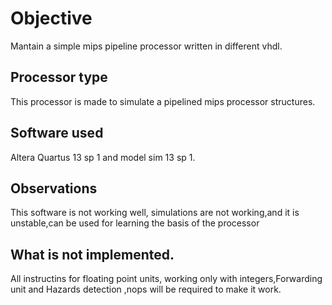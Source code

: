 # Objective
Mantain a simple mips pipeline processor written in different vhdl.
## Processor type
This processor is made to simulate a pipelined mips processor 
structures.
## Software used
Altera Quartus 13 sp 1 and model sim 13 sp 1.
## Observations
This software is not working well, simulations are not working,and it is 
unstable,can be used for learning the basis of the processor
## What is not implemented.
All instructins for floating point units, 
working only with integers,Forwarding unit and Hazards 
detection ,nops will be required 
to make it work.

